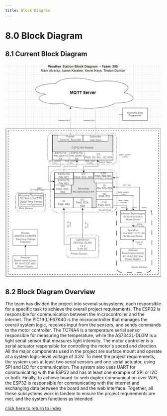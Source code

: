 ```yaml
---
title: Block Diagram
---
```


# 8.0 Block Diagram
## 8.1 Current Block Diagram

![Figure 8B: Block Diagram.](/photos/Figure8a.png "Figure 8A: Block Diagram.")

## 8.2 Block Diagram Overview
The team has divided the project into several subsystems, each responsible for a specific task to achieve the overall project requirements. The ESP32 is responsible for communication between the microcontroller and the internet. The PIC19(L)F67K40 is the microcontroller that manages the overall system logic, receives input from the sensors, and sends commands to the motor controller. The TC74A4 is a temperature serial sensor responsible for measuring the temperature, while the AS7343L-DLGM is a light serial sensor that measures light intensity. The motor controller is a serial actuator responsible for controlling the motor's speed and direction. All the major components used in the project are surface mount and operate at a system logic-level voltage of 3.3V. To meet the project requirements, the system uses at least two serial sensors and one serial actuator, using SPI and I2C for communication. The system also uses UART for communicating with the ESP32 and has at least one example of SPI or I2C or both. Finally, to achieve board-to-web duplex communication over WiFi, the ESP32 is responsible for communicating with the internet and exchanging data between the board and the web interface. Together, all these subsystems work in tandem to ensure the project requirements are met, and the system functions as intended.

[click here to return to index](/index)
